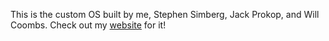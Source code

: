 This is the custom OS built by me, Stephen Simberg, Jack Prokop, and Will Coombs. Check out my [website](goatos.org) for it!
